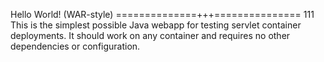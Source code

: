 Hello World! (WAR-style)
==============+++===============
111
This is the simplest possible Java webapp for testing servlet container deployments.  It should work on any container and requires no other dependencies or configuration.
